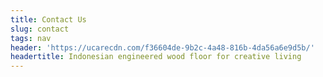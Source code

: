 ```yaml
---
title: Contact Us
slug: contact
tags: nav
header: 'https://ucarecdn.com/f36604de-9b2c-4a48-816b-4da56a6e9d5b/'
headertitle: Indonesian engineered wood floor for creative living
---
```


